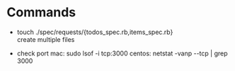 # Commands
- touch ./spec/requests/{todos_spec.rb,items_spec.rb}\
  create multiple files

- check port
  mac: sudo lsof -i tcp:3000
  centos: netstat -vanp --tcp | grep 3000